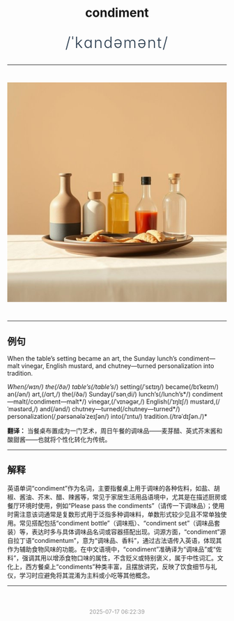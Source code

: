 <div align="center">

# condiment

<div style="margin: 30px 0;">
<h1 style="font-size: 2.5em; font-weight: 300; letter-spacing: 2px; margin: 0; color: #2c3e50;">
/ˈkɑndəmənt/
</h1>
</div>

</div>

---

<div align="center" style="margin: 40px 0;">

![condiment](images/condiment.png)

</div>

---

## 例句

When the table’s setting became an art, the Sunday lunch’s condiment—malt vinegar, English mustard, and chutney—turned personalization into tradition.

*When(/wɪn/) the(/ðə/) table’s(/table’s*/) setting(/ˈsɛtɪŋ/) became(/bɪˈkeɪm/) an(/ən/) art,(/ɑrt,/) the(/ðə/) Sunday(/ˈsənˌdi/) lunch’s(/lunch’s*/) condiment—malt(/condiment—malt*/) vinegar,(/ˈvɪnəgər,/) English(/ˈɪŋlɪʃ/) mustard,(/ˈməstərd,/) and(/ənd/) chutney—turned(/chutney—turned*/) personalization(/ˌpərsənələˈzeɪʃən/) into(/ˈɪntu/) tradition.(/trəˈdɪʃən./)*

**翻译：** 当餐桌布置成为一门艺术，周日午餐的调味品——麦芽醋、英式芥末酱和酸甜酱——也就将个性化转化为传统。

---

## 解释

英语单词“condiment”作为名词，主要指餐桌上用于调味的各种佐料，如盐、胡椒、酱油、芥末、醋、辣酱等，常见于家居生活用品语境中，尤其是在描述厨房或餐厅环境时使用，例如“Please pass the condiments”（请传一下调味品）；使用时需注意该词通常是复数形式用于泛指多种调味料，单数形式较少见且不常单独使用。常见搭配包括“condiment bottle”（调味瓶）、“condiment set”（调味品套装）等，表达时多与具体调味品名词或容器搭配出现。词源方面，“condiment”源自拉丁语“condimentum”，意为“调味品、香料”，通过古法语传入英语，体现其作为辅助食物风味的功能。在中文语境中，“condiment”准确译为“调味品”或“佐料”，强调其用以增添食物口味的属性，不含贬义或特别褒义，属于中性词汇。文化上，西方餐桌上“condiments”种类丰富，且摆放讲究，反映了饮食细节与礼仪，学习时应避免将其混淆为主料或小吃等其他概念。


---

<div align="center" style="margin-top: 50px;">
<small style="color: #999; font-size: 0.9em;">2025-07-17 06:22:39</small>
</div>
